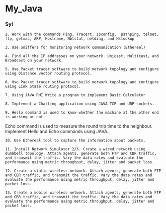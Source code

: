 # My_Java

### Syl
    2. Work with the commands Ping, Tracert, Ipconfig,  pathping, telnet, ftp, getmac, ARP, Hostname, Nbtstat, netdiag, and Nslookup

    3. Use Sniffers for monitoring network communication (Ethereal)

    4. Find all the IP addresses on your network. Unicast, Multicast, and Broadcast on your network.

    5. Use Packet tracer software to build network topology and configure using Distance vector routing protocol.

    6. Use Packet tracer software to build network topology and configure using Link State routing protocol.

    7. Using JAVA RMI Write a program to implement Basic Calculator

    8. Implement a Chatting application using JAVA TCP and UDP sockets.

    9. Hello command is used to know whether the machine at the other end is working or not. 
Echo command is used to measure the round trip time to the neighbour. Implement Hello and Echo commands using JAVA.

    10. Use Ethereal tool to capture the information about packets.

    11. Install Network Simulator 2/3. Create a wired network using dumbbell topology. Attach agents, generate both FTP and CBR traffic, and transmit the traffic. Vary the data rates and evaluate the performance using metric throughput, delay, jitter and packet loss.

    12. Create a static wireless network. Attach agents, generate both FTP and CBR traffic, and transmit the traffic. Vary the data rates and evaluate the performance using metric throughput, delay, jitter and packet loss.

    13. Create a mobile wireless network. Attach agents, generate both FTP and CBR traffic, and transmit the traffic. Vary the data rates and evaluate the performance using metric throughput, delay, jitter and packet loss.
